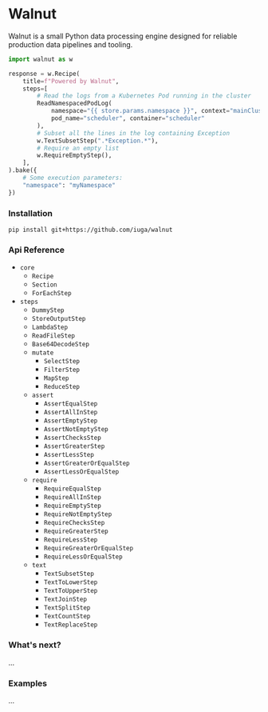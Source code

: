 # Walnut
Walnut is a small Python data processing engine designed for reliable production data pipelines and tooling.

```python
import walnut as w

response = w.Recipe(
    title=f"Powered by Walnut",
    steps=[
        # Read the logs from a Kubernetes Pod running in the cluster
        ReadNamespacedPodLog(
            namespace="{{ store.params.namespace }}", context="mainCluster",
            pod_name="scheduler", container="scheduler"
        ),
        # Subset all the lines in the log containing Exception
        w.TextSubsetStep(".*Exception.*"),
        # Require an empty list
        w.RequireEmptyStep(),
    ],
).bake({
    # Some execution parameters:
    "namespace": "myNamespace"
})
```

### Installation

```
pip install git+https://github.com/iuga/walnut
```

### Api Reference

- `core`
  - `Recipe`
  - `Section`
  - `ForEachStep`
- `steps`
  - `DummyStep`
  - `StoreOutputStep`
  - `LambdaStep`
  - `ReadFileStep`
  - `Base64DecodeStep`
  - `mutate`
    - `SelectStep`
    - `FilterStep`
    - `MapStep`
    - `ReduceStep`
  - `assert`
    - `AssertEqualStep`
    - `AssertAllInStep`
    - `AssertEmptyStep`
    - `AssertNotEmptyStep`
    - `AssertChecksStep`
    - `AssertGreaterStep`
    - `AssertLessStep`
    - `AssertGreaterOrEqualStep`
    - `AssertLessOrEqualStep`
  - `require`
      - `RequireEqualStep`
      - `RequireAllInStep`
      - `RequireEmptyStep`
      - `RequireNotEmptyStep`
      - `RequireChecksStep`
      - `RequireGreaterStep`
      - `RequireLessStep`
      - `RequireGreaterOrEqualStep`
      - `RequireLessOrEqualStep`
  - `text`
      - `TextSubsetStep`
      - `TextToLowerStep`
      - `TextToUpperStep`
      - `TextJoinStep`
      - `TextSplitStep`
      - `TextCountStep`
      - `TextReplaceStep`

### What's next?
...


### Examples
...
